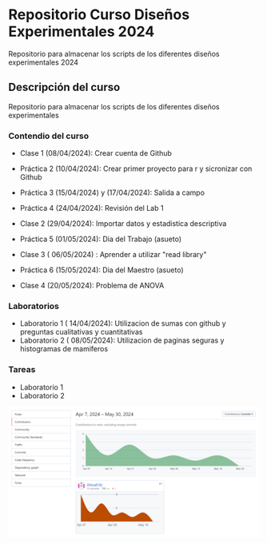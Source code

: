 # Repositorio Curso Diseños Experimentales 2024
Repositorio para almacenar los scripts de los diferentes diseños experimentales 2024

## Descripción del curso
Repositorio para almacenar los scripts de los diferentes diseños experimentales

### Contendio del curso
+ Clase 1 (08/04/2024): Crear cuenta de Github
  
+ Práctica 2 (10/04/2024): Crear primer proyecto para r  y sicronizar con Github

+ Práctica 3 (15/04/2024) y (17/04/2024): Salida a campo

+ Práctica 4 (24/04/2024): Revisión del Lab 1

+ Clase 2 (29/04/2024): Importar datos y estadistica descriptiva
  
+ Práctica 5 (01/05/2024): Dia del Trabajo (asueto)
  
+ Clase 3 ( 06/05/2024) : Aprender a utilizar "read library"

+ Práctica 6 (15/05/2024): Dia del Maestro (asueto)
  
+ Clase 4 (20/05/2024): Problema de ANOVA


### Laboratorios
+ Laboratorio 1 ( 14/04/2024): Utilizacion de sumas con github y preguntas cualitativas y cuantitativas
+ Laboratorio 2 ( 08/05/2024): Utilizacion de paginas seguras y histogramas de mamiferos


### Tareas
+ Laboratorio 1
+ Laboratorio 2


![Image text](https://github.com/AlexaFdz/Dis_Exp_2024/blob/main/Gr%C3%A1fica%20clase.png)
